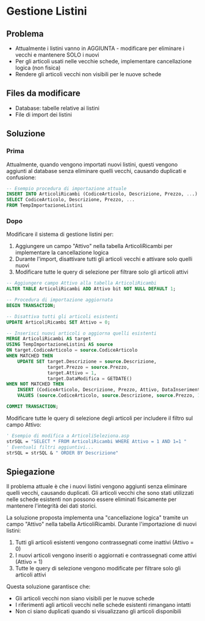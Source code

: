 # Gestione Listini

## Problema
- Attualmente i listini vanno in AGGIUNTA - modificare per eliminare i vecchi e mantenere SOLO i nuovi
- Per gli articoli usati nelle vecchie schede, implementare cancellazione logica (non fisica)
- Rendere gli articoli vecchi non visibili per le nuove schede

## Files da modificare
- Database: tabelle relative ai listini
- File di import dei listini

## Soluzione

### Prima
Attualmente, quando vengono importati nuovi listini, questi vengono aggiunti al database senza eliminare quelli vecchi, causando duplicati e confusione:

```sql
-- Esempio procedura di importazione attuale
INSERT INTO ArticoliRicambi (CodiceArticolo, Descrizione, Prezzo, ...)
SELECT CodiceArticolo, Descrizione, Prezzo, ...
FROM TempImportazioneListini
```

### Dopo
Modificare il sistema di gestione listini per:
1. Aggiungere un campo "Attivo" nella tabella ArticoliRicambi per implementare la cancellazione logica
2. Durante l'import, disattivare tutti gli articoli vecchi e attivare solo quelli nuovi
3. Modificare tutte le query di selezione per filtrare solo gli articoli attivi

```sql
-- Aggiungere campo Attivo alla tabella ArticoliRicambi
ALTER TABLE ArticoliRicambi ADD Attivo bit NOT NULL DEFAULT 1;

-- Procedura di importazione aggiornata
BEGIN TRANSACTION;

-- Disattiva tutti gli articoli esistenti
UPDATE ArticoliRicambi SET Attivo = 0;

-- Inserisci nuovi articoli o aggiorna quelli esistenti
MERGE ArticoliRicambi AS target
USING TempImportazioneListini AS source
ON target.CodiceArticolo = source.CodiceArticolo
WHEN MATCHED THEN
    UPDATE SET target.Descrizione = source.Descrizione,
               target.Prezzo = source.Prezzo,
               target.Attivo = 1,
               target.DataModifica = GETDATE()
WHEN NOT MATCHED THEN
    INSERT (CodiceArticolo, Descrizione, Prezzo, Attivo, DataInserimento)
    VALUES (source.CodiceArticolo, source.Descrizione, source.Prezzo, 1, GETDATE());

COMMIT TRANSACTION;
```

Modificare tutte le query di selezione degli articoli per includere il filtro sul campo Attivo:

```vb
' Esempio di modifica a ArticoliSeleziona.asp
strSQL = "SELECT * FROM ArticoliRicambi WHERE Attivo = 1 AND 1=1 "
' Eventuali filtri aggiuntivi...
strSQL = strSQL & " ORDER BY Descrizione"
```

## Spiegazione
Il problema attuale è che i nuovi listini vengono aggiunti senza eliminare quelli vecchi, causando duplicati. Gli articoli vecchi che sono stati utilizzati nelle schede esistenti non possono essere eliminati fisicamente per mantenere l'integrità dei dati storici.

La soluzione proposta implementa una "cancellazione logica" tramite un campo "Attivo" nella tabella ArticoliRicambi. Durante l'importazione di nuovi listini:
1. Tutti gli articoli esistenti vengono contrassegnati come inattivi (Attivo = 0)
2. I nuovi articoli vengono inseriti o aggiornati e contrassegnati come attivi (Attivo = 1)
3. Tutte le query di selezione vengono modificate per filtrare solo gli articoli attivi

Questa soluzione garantisce che:
- Gli articoli vecchi non siano visibili per le nuove schede
- I riferimenti agli articoli vecchi nelle schede esistenti rimangano intatti
- Non ci siano duplicati quando si visualizzano gli articoli disponibili
